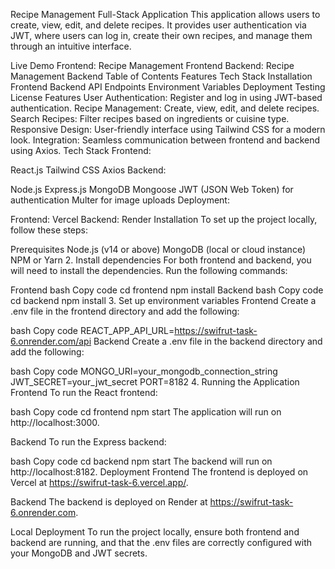 Recipe Management Full-Stack Application
This application allows users to create, view, edit, and delete recipes. It provides user authentication via JWT, where users can log in, create their own recipes, and manage them through an intuitive interface.

Live Demo
Frontend: Recipe Management Frontend
Backend: Recipe Management Backend
Table of Contents
Features
Tech Stack
Installation
Frontend
Backend
API Endpoints
Environment Variables
Deployment
Testing
License
Features
User Authentication: Register and log in using JWT-based authentication.
Recipe Management: Create, view, edit, and delete recipes.
Search Recipes: Filter recipes based on ingredients or cuisine type.
Responsive Design: User-friendly interface using Tailwind CSS for a modern look.
Integration: Seamless communication between frontend and backend using Axios.
Tech Stack
Frontend:

React.js
Tailwind CSS
Axios
Backend:

Node.js
Express.js
MongoDB
Mongoose
JWT (JSON Web Token) for authentication
Multer for image uploads
Deployment:

Frontend: Vercel
Backend: Render
Installation
To set up the project locally, follow these steps:

Prerequisites
Node.js (v14 or above)
MongoDB (local or cloud instance)
NPM or Yarn
2. Install dependencies
For both frontend and backend, you will need to install the dependencies. Run the following commands:

Frontend
bash
Copy code
cd frontend
npm install
Backend
bash
Copy code
cd backend
npm install
3. Set up environment variables
Frontend
Create a .env file in the frontend directory and add the following:

bash
Copy code
REACT_APP_API_URL=https://swifrut-task-6.onrender.com/api
Backend
Create a .env file in the backend directory and add the following:

bash
Copy code
MONGO_URI=your_mongodb_connection_string
JWT_SECRET=your_jwt_secret
PORT=8182
4. Running the Application
Frontend
To run the React frontend:

bash
Copy code
cd frontend
npm start
The application will run on http://localhost:3000.

Backend
To run the Express backend:

bash
Copy code
cd backend
npm start
The backend will run on http://localhost:8182.
Deployment
Frontend
The frontend is deployed on Vercel at https://swifrut-task-6.vercel.app/.

Backend
The backend is deployed on Render at https://swifrut-task-6.onrender.com.

Local Deployment
To run the project locally, ensure both frontend and backend are running, and that the .env files are correctly configured with your MongoDB and JWT secrets.

